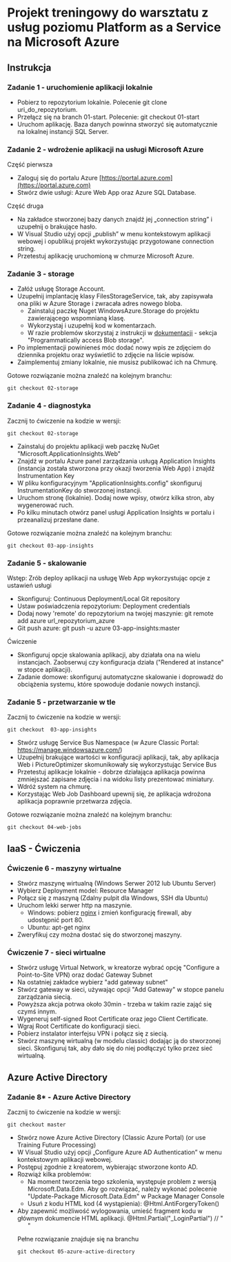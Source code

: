 # Projekt treningowy do warsztatu z usług poziomu Platform as a Service na Microsoft Azure

## Instrukcja

### Zadanie 1 - uruchomienie aplikacji lokalnie

- Pobierz to repozytorium lokalnie. Polecenie git clone uri_do_repozytorium.
- Przełącz się na branch 01-start. Polecenie: git checkout 01-start
- Uruchom aplikację. Baza danych powinna stworzyć się automatycznie na lokalnej instancji SQL Server.

### Zadanie 2 - wdrożenie aplikacji na usługi Microsoft Azure

Część pierwsza

- Zaloguj się do portalu Azure [https://portal.azure.com](https://portal.azure.com)
- Stwórz dwie usługi: Azure Web App oraz Azure SQL Database.

Część druga

- Na zakładce stworzonej bazy danych znajdź jej „connection string” i uzupełnij o brakujące hasło.
- W Visual Studio użyj opcji „publish” w menu kontekstowym aplikacji webowej i opublikuj projekt wykorzystując przygotowane connection string.
- Przetestuj aplikację uruchomioną w chmurze Microsoft Azure.


### Zadanie 3 - storage

- Załóż usługę Storage Account.
- Uzupełnij implantację klasy FilesStorageService, tak, aby zapisywała ona pliki w Azure Storage i zwracała adres nowego bloba. 
    - Zainstaluj paczkę Nuget WindowsAzure.Storage do projektu zawierającego wspomnianą klasę.
    - Wykorzystaj i uzupełnij kod w komentarzach.
    - W razie problemów skorzystaj z instrukcji w [dokumentacji](https://azure.microsoft.com/en-us/documentation/articles/storage-dotnet-how-to-use-blobs#_programmatically-access-blob-storage) - sekcja "Programmatically access Blob storage".
- Po implementacji powinieneś móc dodać nowy wpis ze zdjęciem do dziennika projektu oraz wyświetlić to zdjęcie na liście wpisów.
- Zaimplementuj zmiany lokalnie, nie musisz publikować ich na Chmurę. 

Gotowe rozwiązanie można znaleźć na kolejnym branchu:

``` git 
git checkout 02-storage 

```

### Zadanie 4 - diagnostyka

Zacznij to ćwiczenie na kodzie w wersji:

``` git 
git checkout 02-storage 

```

- Zainstaluj do projektu aplikacji web paczkę NuGet "Microsoft.ApplicationInsights.Web"
- Znajdź w portalu Azure panel zarządzania usługą Application Insights (instancja została stworzona przy okazji tworzenia Web App) i znajdź Instrumentation Key
- W pliku konfiguracyjnym "ApplicationInsights.config" skonfiguruj InstrumentationKey do stworzonej instancji. 
- Uruchom stronę (lokalnie). Dodaj nowe wpisy, otwórz kilka stron, aby wygenerować ruch.
- Po kilku minutach otwórz panel usługi Application Insights w portalu i przeanalizuj przesłane dane.

Gotowe rozwiązanie można znaleźć na kolejnym branchu:

``` git 
git checkout 03-app-insights 

```

### Zadanie 5 - skalowanie

Wstęp: Zrób deploy aplikacji na usługę Web App wykorzystując opcje z ustawień usługi

- Skonfiguruj: Continuous Deployment/Local Git repository 
- Ustaw poświadczenia repozytorium: Deployment credentials
- Dodaj nowy 'remote' do repozytorium na twojej maszynie: git remote add azure url_repozytorium_azure
- Git push azure: git push -u azure 03-app-insights:master

Ćwiczenie

- Skonfiguruj opcje skalowania aplikacji, aby działała ona na wielu instancjach. Zaobserwuj czy konfiguracja działa ("Rendered at instance" w stopce aplikacji).
- Zadanie domowe: skonfiguruj automatyczne skalowanie i doprowadź do obciążenia systemu, które spowoduje dodanie nowych instancji. 

### Zadanie 5 - przetwarzanie w tle

Zacznij to ćwiczenie na kodzie w wersji:

``` git 
git checkout  03-app-insights 

```

- Stwórz usługę Service Bus Namespace (w Azure Classic Portal: https://manage.windowsazure.com/)
- Uzupełnij brakujące wartości w konfiguracji aplikacji, tak, aby aplikacja Web i PictureOptimizer skomunikowały się wykorzystując Service Bus
- Przetestuj aplikacje lokalnie - dobrze działająca aplikacja powinna zmniejszać zapisane zdjęcia i na widoku listy prezentować miniatury. 
- Wdróż system na chmurę.
- Korzystając Web Job Dashboard upewnij się, że aplikacja wdrożona aplikacja poprawnie przetwarza zdjęcia.

Gotowe rozwiązanie można znaleźć na kolejnym branchu:

``` git 
git checkout 04-web-jobs 

```

## IaaS - Ćwiczenia

### Ćwiczenie 6 - maszyny wirtualne

- Stwórz maszynę wirtualną (Windows Serwer 2012 lub Ubuntu Server)
- Wybierz Deployment model: Resource Manager
- Połącz się z maszyną (Zdalny pulpit dla Windows, SSH dla Ubuntu)
- Uruchom lekki serwer http na maszynie.
    - Windows: pobierz [nginx](http://nginx.org/download/nginx-1.8.1.zip) i zmień konfigurację firewall, aby udostępnić port 80.
    - Ubuntu: apt-get nginx
- Zweryfikuj czy można dostać się do stworzonej maszyny.

### Ćwiczenie 7 - sieci wirtualne

- Stwórz usługę Virtual Network, w kreatorze wybrać opcję "Configure a Point-to-Site VPN) oraz dodać Gateway Subnet
- Na ostatniej zakładce wybierz "add gateway subnet"
- Stwórz gateway w sieci, używając opcji "Add Gateway" w stopce panelu zarządzania siecią.
- Powyższa akcja potrwa około 30min - trzeba w takim razie zająć się czymś innym.
- Wygeneruj self-signed Root Certificate oraz jego Client Certificate. 
- Wgraj Root Certificate do konfiguracji sieci. 
- Pobierz instalator interfejsu VPN i połącz się z siecią.
- Stwórz maszynę wirtualną (w modelu classic) dodając ją do stworzonej sieci. Skonfiguruj tak, aby dało się do niej podłączyć tylko przez sieć wirtualną.  


## Azure Active Directory

### Zadanie 8* - Azure Active Directory

Zacznij to ćwiczenie na kodzie w wersji:

``` git 
git checkout master 

```

- Stwórz nowe Azure Active Directory (Classic Azure Portal) (or use Training Future Processing)
- W Visual Studio użyj opcji „Configure Azure AD Authentication” w menu kontekstowym aplikacji webowej.
- Postępuj zgodnie z kreatorem, wybierając stworzone konto AD.
- Rozwiąż kilka problemów:
    - Na moment tworzenia tego szkolenia, występuje problem z wersją Microsoft.Data.Edm. Aby go rozwiązać, należy wykonać polecenie "Update-Package Microsoft.Data.Edm" w Package Manager Console
    - Usuń z kodu HTML kod (4 wystąpienia): @Html.AntiForgeryToken()
- Aby zapewnić możliwość wylogowania, umieść fragment kodu w głównym dokumencie HTML aplikacji. @Html.Partial("_LoginPartial")  // "<ul class="nav navbar-nav">"

Pełne rozwiązanie znajduje się na branchu

``` git 
git checkout 05-azure-active-directory

```